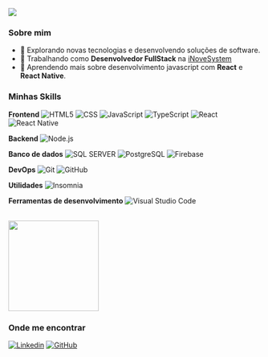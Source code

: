 ![](https://komarev.com/ghpvc/?username=marcosmbm&color=006bed)

<h3>Sobre mim</h3>

- 🤔 Explorando novas tecnologias e desenvolvendo soluções de software.
- 💼 Trabalhando como **Desenvolvedor FullStack** na <a href="https://github.com/inovesystem79">iNoveSystem</a>
- 🌱 Aprendendo mais sobre desenvolvimento javascript com **React** e **React Native**.

<h3>Minhas Skills</h3>

**Frontend**
![HTML5](https://img.shields.io/badge/-HTML5-333333?style=flat&logo=HTML5)
![CSS](https://img.shields.io/badge/-CSS-333333?style=flat&logo=CSS3&logoColor=1572B6)
![JavaScript](https://img.shields.io/badge/-JavaScript-333333?style=flat&logo=javascript)
![TypeScript](https://img.shields.io/badge/-TypeScript-333333?style=flat&logo=TypeScript)
![React](https://img.shields.io/badge/-React-333333?style=flat&logo=react)
![React Native](https://img.shields.io/badge/-React%20Native-333333?style=flat&logo=react)

**Backend**
![Node.js](https://img.shields.io/badge/-Node.js-333333?style=flat&logo=Node.js)

**Banco de dados**
![SQL SERVER](https://img.shields.io/badge/-Microsoft%20SQLServer-333333?style=flat&logo=MicrosoftSQLServer)
![PostgreSQL](https://img.shields.io/badge/-PostgreSQL-333333?style=flat&logo=PostgreSQL)
![Firebase](https://img.shields.io/badge/-Firebase-333333?style=flat&logo=Firebase)

**DevOps**
![Git](https://img.shields.io/badge/-Git-333333?style=flat&logo=git)
![GitHub](https://img.shields.io/badge/-GitHub-333333?style=flat&logo=github)

**Utilidades**
![Insomnia](https://img.shields.io/badge/-Insomnia-333333?style=flat&logo=insomnia)

**Ferramentas de desenvolvimento**
![Visual Studio Code](https://img.shields.io/badge/-Visual%20Studio%20Code-333333?style=flat&logo=visual-studio-code&logoColor=007ACC)

<br/>

<a href="https://github.com/iuricode" title="Perfil do Iuri">
  <img height="180em" src="https://github-readme-stats.vercel.app/api?username=marcosmbm&theme=dracula&show_icons=true" />
</a>

<h3>Onde me encontrar</h3>

[![Linkedin](https://img.shields.io/badge/-Marcos%20Barbosa-blue?style=flat-square&logo=Linkedin&logoColor=white&link=https://www.linkedin.com/in/marcos-barbosa-148224208/)](https://www.linkedin.com/in/marcos-barbosa-148224208/)
[![GitHub](https://img.shields.io/github/followers/marcosmbm?label=follow&style=social)](https://github.com/marcosmbm)

